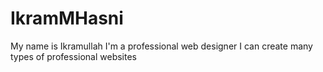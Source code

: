 # IkramMHasni
My name is Ikramullah I'm a professional web designer I can create many types of professional websites

